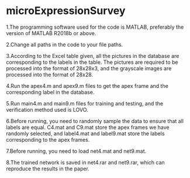 # microExpressionSurvey
1.The programming software used for the code is MATLAB, preferably the version of MATLAB R2018b or above.

2.Change all paths in the code to your file paths.

3.According to the Excel table given, all the pictures in the database are corresponding to the labels in the table. The pictures are required to be processed into the format of 28x28x3, and the grayscale images are processed into the format of 28x28.

4.Run the apex4.m and apex9.m files to get the apex frame and the corresponding label in the database.

5.Run main4.m and main9.m files for training and testing, and the verification method used is LOVO.

6.Before running, you need to randomly sample the data to ensure that all labels are equal. C4.mat and C9.mat store the apex frames we have randomly selected, and label4.mat and label9.mat store the labels corresponding to the apex frames.

7.Before running, you need to load net4.mat and net9.mat.

8.The trained network is saved in net4.rar and net9.rar, which can reproduce the results in the paper.
